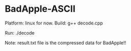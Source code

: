 # BadApple-ASCII
Platform: linux for now.
Build:
g++ decode.cpp

Run:
./decode

Note: result.txt file is the compressed data for BadApple!!


